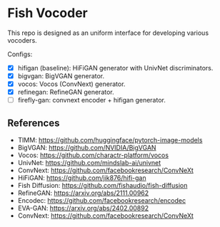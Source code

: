 # Fish Vocoder

This repo is designed as an uniform interface for developing various vocoders.

Configs:
- [x] hifigan (baseline): HiFiGAN generator with UnivNet discriminators.
- [x] bigvgan: BigVGAN generator.
- [x] vocos: Vocos (ConvNext) generator.
- [x] refinegan: RefineGAN generator.
- [ ] firefly-gan: convnext encoder + hifigan generator.

## References
- TIMM: https://github.com/huggingface/pytorch-image-models
- BigVGAN: https://github.com/NVIDIA/BigVGAN
- Vocos: https://github.com/charactr-platform/vocos
- UnivNet: https://github.com/mindslab-ai/univnet
- ConvNext: https://github.com/facebookresearch/ConvNeXt
- HiFiGAN: https://github.com/jik876/hifi-gan
- Fish Diffusion: https://github.com/fishaudio/fish-diffusion
- RefineGAN: https://arxiv.org/abs/2111.00962
- Encodec: https://github.com/facebookresearch/encodec
- EVA-GAN: https://arxiv.org/abs/2402.00892
- ConvNext: https://github.com/facebookresearch/ConvNeXt
